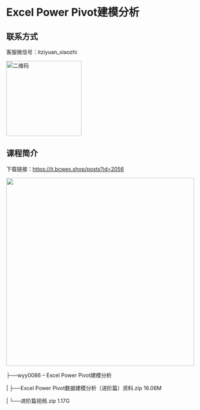 # Excel Power Pivot建模分析

## 联系方式

客服微信号：itziyuan_xiaozhi

<img src="https://ziyuanyun.oss-cn-guangzhou.aliyuncs.com/common/20240614073449/666b82192834a.jpg" width="200" height="200" alt="二维码">

## 课程简介

下载链接：https://it.bcwex.shop/posts?id=2056

<img src="https://ziyuanyun.oss-cn-guangzhou.aliyuncs.com/yun/20240515183639/6644903728a80.jpg" width="500" alt="">

  ├──wyy0086 &#8211; Excel Power Pivot建模分析

 | ├──Excel Power Pivot数据建模分析（进阶篇）资料.zip 16.06M

 | └──进阶篇视频.zip 1.17G

  